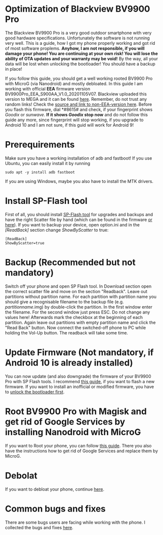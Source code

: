 # Optimization of Blackview BV9900 Pro
The Blackview BV9900 Pro is a very good outdoor smartphone with very good hardware specifications.
Unfortunately the software is not running very well. This is a guide, how I got my phone properly working and got rid of most software proplems.
**Anyhow, I am not responsible, if you will damage your phone! You are continuing at your own risk! You will lose the ability of OTA updates and your warranty may be void!**
By the way, all your data will be lost when unlocking the bootloader! You should have a backup in place!

If you follow this guide, you should get a well working rooted BV9900 Pro with MicroG (via Nanodroid) and mostly debloated.
In this guide I am working with official **EEA** firmware version BV9900Pro_EEA_S900AA_V1.0_20201105V07.
Blackview uploaded this version to MEGA and it can be found [here](https://mega.nz/file/vLAnzQDb#AASpRKEQwCOhKTNXtxAPVX2nocLnCZgUdgeFxwDfzg4).
Remember, do not trust any random links! Check the [source and link to non-EEA-version here](https://bbs.blackview.hk/viewtopic.php?f=300&t=538469&start=170#p999471).
Before you flash this firmware, dial \*#8615# and check, if your fingerprint shows _Goodix_ or _sunwave_. **If it shows _Goodix_ stop now** and do not follow this guide any more, since fingerprint will stop working, if you upgrade to Android 10 and I am not sure, if this guid will work for Android 9!

# Prerequirements
Make sure you have a working installation of adb and fastboot!
If you use Ubuntu, you can easily install it by running
```
sudo apt -y install adb fastboot
```
If you are using Windows, maybe you also have to install the MTK drivers.

# Install SP-Flash tool
First of all, you should install [SP-Flash tool](https://spflashtool.com/download/) for upgrades and backups and have the right Scatter file by hand (which can be found in the firmware [or here](resources/MT6779_Android_scatter.txt)).
If you want to backup your device, open option.ini and in the _\[ReadBack\]_ section change _ShowByScatter_ to true:

```
[ReadBack]
ShowByScatter=true
```

# Backup (Recommended but not mandatory)
Switch off your phone and open SP Flash tool. In Download section open the correct scatter file and move on the section "Readback".
Leave out partitions without partition name. For each partition with partition name you should give a recognisable filename to the backup file (e.g. _partitionname_.img) by double-click the partition. In the first window enter the filename. For the second window just press ESC. Do not change any values here!
Afterwards mark the checkbox at the beginning of each partition. Again leave out partitions with empty partition name and click the "Read Back" button.
Now connect the switched-off phone to PC while holding the Vol-Up button.
The readback will take some time.


# Update Firmware (Not mandatory, if Android 10 is already installed)
You can now update (and also downgrade) the firmware of your BV9900 Pro with SP Flash tools.
I recommend [this guide](https://www.getdroidtips.com/flash-stock-firmware-using-sp-flash-tool/), if you want to flash a new firmware.
If you want to install an inofficial or modified firmware, you have to [unlock the bootloader first](/magisk+microg.md#unlock-bootloader).

# Root BV9900 Pro with Magisk and get rid of Google Services by installing Nanodroid with MicroG
If you want to Root your phone, you can follow [this guide](/magisk+microg.md). There you also have the instructions how to get rid of Google Services and replace them by MicroG.


# Debolat
If you want to debloat your phone, continue [here](/debloat.md).

# Common bugs and fixes
There are some bugs users are facing while working with the phone.
I collected the bugs and fixes [here](bugfixes.md).
